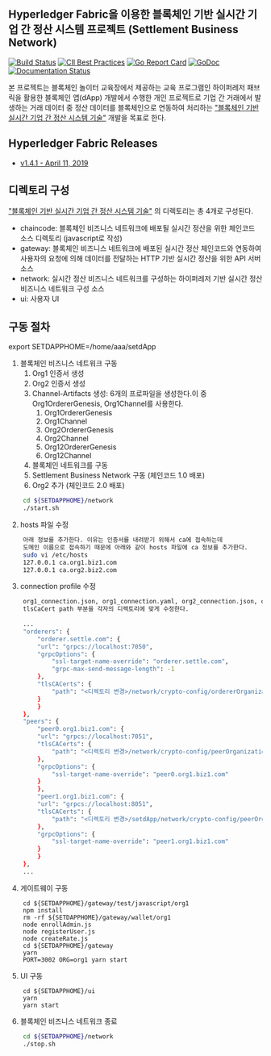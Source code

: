 ## Hyperledger Fabric을 이용한 블록체인 기반 실시간 기업 간 정산 시스템 프로젝트 (Settlement Business Network)

[![Build Status](https://jenkins.hyperledger.org/buildStatus/icon?job=fabric-merge-x86_64)](https://jenkins.hyperledger.org/view/fabric/job/fabric-merge-x86_64/)
[![CII Best Practices](https://bestpractices.coreinfrastructure.org/projects/955/badge)](https://bestpractices.coreinfrastructure.org/projects/955)
[![Go Report Card](https://goreportcard.com/badge/github.com/hyperledger/fabric)](https://goreportcard.com/report/github.com/hyperledger/fabric)
[![GoDoc](https://godoc.org/github.com/hyperledger/fabric?status.svg)](https://godoc.org/github.com/hyperledger/fabric)
[![Documentation Status](https://readthedocs.org/projects/hyperledger-fabric/badge/?version=release-1.4)](http://hyperledger-fabric.readthedocs.io/en/release-1.4/?badge=release-1.4)

본 프로젝트는 블록체인 놀이터 교육장에서 제공하는 교육 프로그램인 하이퍼레저 패브릭을 활용한 블록체인 앱(dApp) 개발에서 수행한 개인 프로젝트로 기업 간 거래에서 발생하는 거래 데이터 중 정산 데이터를 블록체인으로 연동하여 처리하는 ["블록체인 기반 실시간 기업 간 정산 시스템 기술"]() 개발을 목표로 한다. 


## Hyperledger Fabric Releases

- [v1.4.1 - April 11, 2019](https://github.com/hyperledger/fabric/releases/tag/v1.4.1)


## 디렉토리 구성

 ["블록체인 기반 실시간 기업 간 정산 시스템 기술"]() 의 디렉토리는 총 4개로 구성된다.
 
- chaincode: 블록체인 비즈니스 네트워크에 배포될 실시간 정산을 위한 체인코드 소스 디렉토리 (javascript로 작성)
- gateway: 블록체인 비즈니스 네트워크에 배포된 실시간 정산 체인코드와 연동하여 사용자의 요청에 의해 데이터를 전달하는 HTTP 기반 실시간 정산을 위한 API 서버 소스
- network: 실시간 정산 비즈니스 네트워크를 구성하는 하이퍼레저 기반 실시간 정산 비즈니스 네트워크 구성 소스 
- ui: 사용자 UI

## 구동 절차

export SETDAPPHOME=/home/aaa/setdApp

1. 블록체인 비즈니스 네트워크 구동
    1. Org1 인증서 생성
    2. Org2 인증서 생성
    3. Channel-Artifacts 생성: 6개의 프로파일을 생성한다.이 중 Org1OrdererGenesis, Org1Channel를 사용한다.
        1. Org1OrdererGenesis
        2. Org1Channel
        3. Org2OrdererGenesis
        4. Org2Channel
        5. Org12OrdererGenesis
        6. Org12Channel
    4. 블록체인 네트워크를 구동
    5. Settlement Business Network 구동 (체인코드 1.0 배포)
    6. Org2  추가 (체인코드 2.0 배포)
```sh
    cd ${SETDAPPHOME}/network
    ./start.sh
```

2. hosts 파일 수정
```sh    
    아래 정보를 추가한다. 이유는 인증서를 내려받기 위해서 ca에 접속하는데
    도메인 이름으로 접속하기 때문에 아래와 같이 hosts 파일에 ca 정보를 추가한다.
    sudo vi /etc/hosts
    127.0.0.1 ca.org1.biz1.com
    127.0.0.1 ca.org2.biz2.com
```   

3. connection profile 수정
```sh    
    org1_connection.json, org1_connection.yaml, org2_connection.json, org2_connection.yaml 파일 내용 중
    tlsCaCert path 부분을 각자의 디렉토리에 맞게 수정한다.
    
    ...
    "orderers": {
        "orderer.settle.com": {
        "url": "grpcs://localhost:7050",
        "grpcOptions": {
            "ssl-target-name-override": "orderer.settle.com",
            "grpc-max-send-message-length": -1
        },
        "tlsCACerts": {
            "path": "<디렉토리 변경>/network/crypto-config/ordererOrganizations/settle.com/tlsca/tlsca.settle.com-cert.pem"
        }
        }
    },
    "peers": {
        "peer0.org1.biz1.com": {
        "url": "grpcs://localhost:7051",
        "tlsCACerts": {
            "path": "<디렉토리 변경>/network/crypto-config/peerOrganizations/org1.biz1.com/tlsca/tlsca.org1.biz1.com-cert.pem"
        },
        "grpcOptions": {
            "ssl-target-name-override": "peer0.org1.biz1.com"
        }
        },
        "peer1.org1.biz1.com": {
        "url": "grpcs://localhost:8051",
        "tlsCACerts": {
            "path": "<디렉토리 변경>/setdApp/network/crypto-config/peerOrganizations/org1.biz1.com/tlsca/tlsca.org1.biz1.com-cert.pem"
        },
        "grpcOptions": {
            "ssl-target-name-override": "peer1.org1.biz1.com"
        }
        }
    },
    ...
```   

4. 게이트웨이 구동
```node
    cd ${SETDAPPHOME}/gateway/test/javascript/org1
    npm install
    rm -rf ${SETDAPPHOME}/gateway/wallet/org1
    node enrollAdmin.js
    node registerUser.js
    node createRate.js
    cd ${SETDAPPHOME}/gateway
    yarn
    PORT=3002 ORG=org1 yarn start
```

5. UI 구동
```node
    cd ${SETDAPPHOME}/ui
    yarn
    yarn start
```

6. 블록체인 비즈니스 네트워크 종료
```sh
    cd ${SETDAPPHOME}/network
    ./stop.sh


